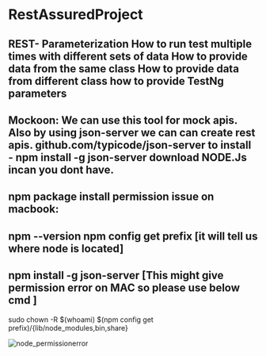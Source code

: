 # RestAssuredProject
REST- Parameterization
How to run test multiple times with different sets of data
How to provide data from the same class
How to provide data from different class
how to provide TestNg parameters
-
Mockoon: We can use this tool for mock apis. Also by using json-server we can can create rest apis.
github.com/typicode/json-server 
to install - 
npm install -g json-server
download NODE.Js incan you dont have.
-
npm package install permission issue on macbook:
-
npm --version
npm config get prefix [it will tell us where node is located]
-
npm install -g json-server [This might give permission error on MAC so please use below cmd  ]
-
sudo chown -R $(whoami) $(npm config get prefix)/{lib/node_modules,bin,share}

![node_permissionerror](https://user-images.githubusercontent.com/46041564/108553054-01309c80-72a7-11eb-8913-d0cfc151631b.png)
